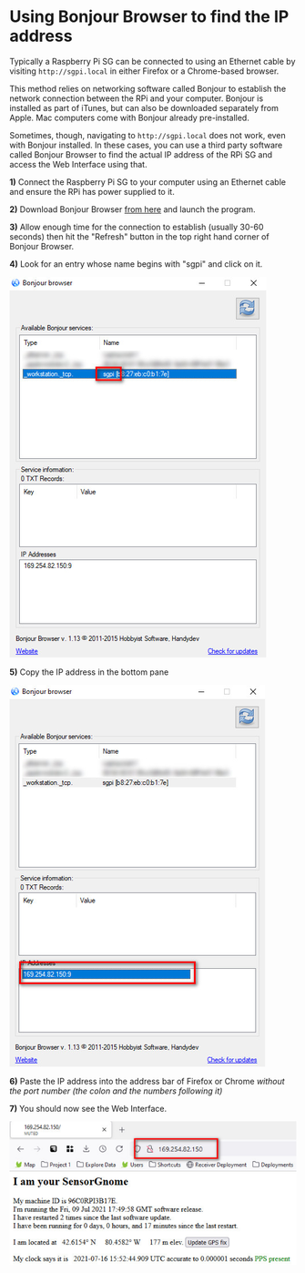# Using Bonjour Browser to find the IP address

Typically a Raspberry Pi SG can be connected to using an Ethernet cable by visiting `http://sgpi.local` in either Firefox or a Chrome-based browser.

This method relies on networking software called Bonjour to establish the network connection between the RPi and your computer. Bonjour is installed as part of iTunes, but can also be downloaded separately from Apple. Mac computers come with Bonjour already pre-installed.

Sometimes, though, navigating to `http://sgpi.local` does not work, even with Bonjour installed. In these cases, you can use a third party software called Bonjour Browser to find the actual IP address of the RPi SG and access the Web Interface using that.&#x20;

**1)** Connect the Raspberry Pi SG to your computer using an Ethernet cable and ensure the RPi has power supplied to it.

&#x20;**2)** Download Bonjour Browser [from here](https://hobbyistsoftware.com/bonjourbrowser) and launch the program.

**3)** Allow enough time for the connection to establish (usually 30-60 seconds) then hit the "Refresh" button in the top right hand corner of Bonjour Browser.

**4)** Look for an entry whose name begins with "sgpi" and click on it.

![Find the entry whose name begins with "sgpi".](../.gitbook/assets/bonjour1.jpg)

**5)** Copy the IP address in the bottom pane

![Copy the IP address](../.gitbook/assets/bonjour2.jpg)

**6)** Paste the IP address into the address bar of Firefox or Chrome _without the port number (the colon and the numbers following it)_

**7)** You should now see the Web Interface.

![](../.gitbook/assets/bonjour3.jpg)
